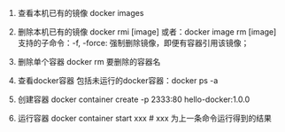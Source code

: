 1. 查看本机已有的镜像
docker images

2. 删除本机已有的镜像
docker rmi [image]
或者：docker image rm [image]
支持的子命令：-f, -force: 强制删除镜像，即便有容器引用该镜像；

3. 删除单个容器
docker rm 要删除的容器名

4. 查看docker容器
包括未运行的docker容器：docker ps -a

5. 创建容器
docker container create -p 2333:80 hello-docker:1.0.0

6. 运行容器
docker container start xxx # xxx 为上一条命令运行得到的结果